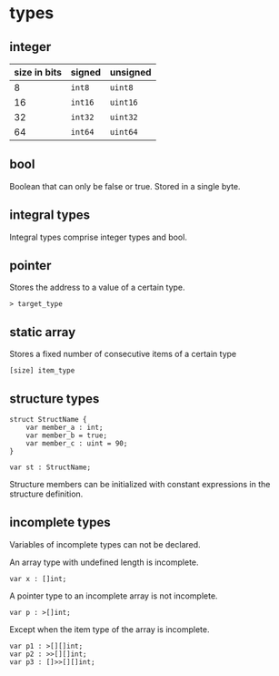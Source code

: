 # types

## integer

| size in bits | signed | unsigned |
| --- | --- | --- |
| 8  | `int8`  | `uint8`  |
| 16 | `int16` | `uint16` |
| 32 | `int32` | `uint32` |
| 64 | `int64` | `uint64` |

## bool

Boolean that can only be false or true. Stored in a single byte.

## integral types

Integral types comprise integer types and bool.

## pointer

Stores the address to a value of a certain type.

```
> target_type
```

## static array

Stores a fixed number of consecutive items of a certain type

```
[size] item_type
```

## structure types

```
struct StructName {
	var member_a : int;
	var member_b = true;
	var member_c : uint = 90;
}

var st : StructName;
```

Structure members can be initialized with constant expressions in the structure
definition.

## incomplete types

Variables of incomplete types can not be declared.

An array type with undefined length is incomplete.

```
var x : []int;
```

A pointer type to an incomplete array is not incomplete.

```
var p : >[]int;
```

Except when the item type of the array is incomplete.

```
var p1 : >[][]int;
var p2 : >>[][]int;
var p3 : []>>[][]int;
```

